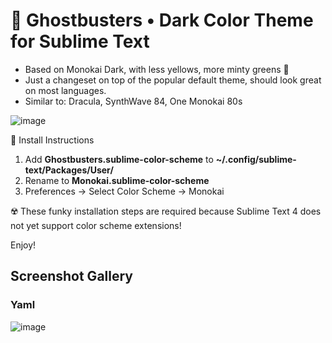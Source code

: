 # 👻 Ghostbusters • Dark Color Theme for Sublime Text

* Based on Monokai Dark, with less yellows, more minty greens 🎄
* Just a changeset on top of the popular default theme, should look great on most languages.
* Similar to: Dracula, SynthWave 84, One Monokai 80s

![image](https://user-images.githubusercontent.com/24665/143184076-fddcdaa5-bed1-4314-bb27-897dca1ad4c4.png)

🚨 Install Instructions

1. Add **Ghostbusters.sublime-color-scheme** to **~/.config/sublime-text/Packages/User/**
2. Rename to **Monokai.sublime-color-scheme**
3. Preferences -> Select Color Scheme -> Monokai

☢️ These funky installation steps are required because Sublime Text 4 does not yet support color scheme extensions!

Enjoy!

## Screenshot Gallery

### Yaml
![image](https://user-images.githubusercontent.com/24665/143310851-7ba24308-e0a1-4b13-a7f1-91e60b829015.png)

